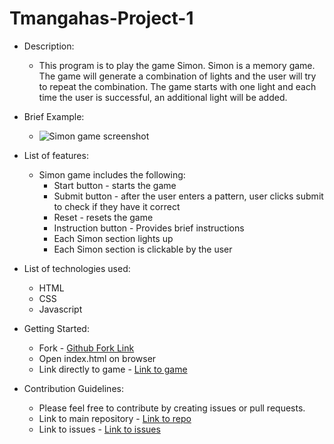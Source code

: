 # Tmangahas-Project-1

* Description:
    * This program is to play the game Simon.  Simon is a memory game.  The game will generate a combination of lights and the user will try to repeat the combination.  The game starts with one light and each time the user is successful, an additional light will be added.

* Brief Example:
    * ![Simon game screenshot](https://i.imgur.com/dczKST3.jpg)

* List of features:
    * Simon game includes the following:
        * Start button - starts the game
        * Submit button - after the user enters a pattern, user clicks submit to check if they have it correct
        * Reset - resets the game
        * Instruction button -  Provides brief instructions
        * Each Simon section lights up
        * Each Simon section is clickable by the user

* List of technologies used:
    * HTML
    * CSS
    * Javascript

* Getting Started:
    * Fork - [Github Fork Link](https://github.com/xmangahas/Tmangahas-Project-1.git)
    * Open index.html on browser
    * Link directly to game - [Link to game](https://xmangahas.github.io/Tmangahas-Project-1/)

* Contribution Guidelines:
    * Please feel free to contribute by creating issues or pull requests.
    * Link to main repository - [Link to repo](https://github.com/xmangahas/Tmangahas-Project-1)
    * Link to issues - [Link to issues](https://github.com/xmangahas/Tmangahas-Project-1/issues)
